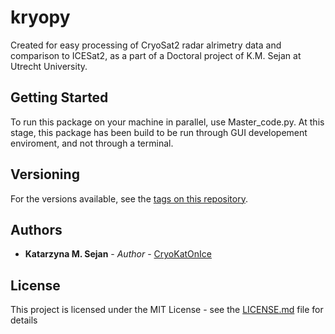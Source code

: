 # kryopy

Created for easy processing of CryoSat2 radar alrimetry data and comparison to ICESat2, as a part of a Doctoral project of K.M. Sejan at Utrecht University. 

## Getting Started

To run this package on your machine in parallel, use Master_code.py. 
At this stage, this package has been build to be run through GUI developement enviroment, and not through a terminal. 

## Versioning

For the versions available, see the [tags on this repository](https://github.com/your/project/tags). 

## Authors

* **Katarzyna M. Sejan** - *Author* - [CryoKatOnIce](https://github.com/CryoKatOnIce)

## License

This project is licensed under the MIT License - see the [LICENSE.md](LICENSE.md) file for details

